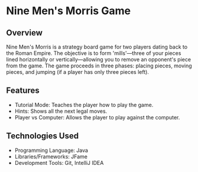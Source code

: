 # Nine Men's Morris Game

## Overview
Nine Men's Morris is a strategy board game for two players dating back to the Roman Empire. The objective is to form 'mills'—three of your pieces lined horizontally or vertically—allowing you to remove an opponent's piece from the game. The game proceeds in three phases: placing pieces, moving pieces, and jumping (if a player has only three pieces left).

## Features
* Tutorial Mode: Teaches the player how to play the game.
* Hints: Shows all the next legal moves.
* Player vs Computer: Allows the player to play against the computer.

## Technologies Used
* Programming Language: Java
* Libraries/Frameworks: JFame
* Development Tools: Git, IntelliJ IDEA

